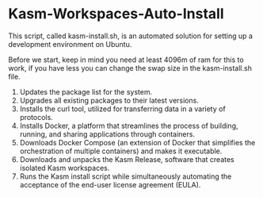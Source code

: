 # Kasm-Workspaces-Auto-Install
This script, called kasm-install.sh, is an automated solution for setting up a development environment on Ubuntu.

Before we start, keep in mind you need at least 4096m of ram for this to work, if you have less you can change the swap size in the kasm-install.sh file.

1. Updates the package list for the system.
2. Upgrades all existing packages to their latest versions.
3. Installs the curl tool, utilized for transferring data in a variety of protocols.
4. Installs Docker, a platform that streamlines the process of building, running, and sharing applications through containers.
5. Downloads Docker Compose (an extension of Docker that simplifies the orchestration of multiple containers) and makes it executable.
6. Downloads and unpacks the Kasm Release, software that creates isolated Kasm workspaces.
7. Runs the Kasm install script while simultaneously automating the acceptance of the end-user license agreement (EULA).
